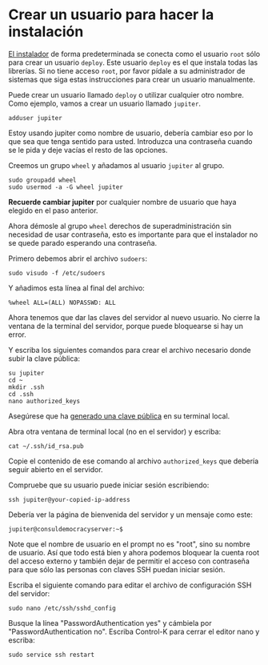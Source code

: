 # Crear un usuario para hacer la instalación

[El instalador](https://github.com/consuldemocracy/installer) de forma predeterminada se conecta como el usuario `root` sólo para crear un usuario `deploy`. Este usuario `deploy` es el que instala todas las librerías. Si no tiene acceso `root`, por favor pídale a su administrador de sistemas que siga estas instrucciones para crear un usuario manualmente.

Puede crear un usuario llamado `deploy` o utilizar cualquier otro nombre. Como ejemplo, vamos a crear un usuario llamado `jupiter`.

  ```
  adduser jupiter
  ```

Estoy usando jupiter como nombre de usuario, debería cambiar eso por lo que sea que tenga sentido para usted. Introduzca una contraseña cuando se le pida y deje vacías el resto de las opciones.

Creemos un grupo `wheel` y añadamos al usuario `jupiter` al grupo.

  ```
  sudo groupadd wheel
  sudo usermod -a -G wheel jupiter
  ```

**Recuerde cambiar jupiter** por cualquier nombre de usuario que haya elegido en el paso anterior.

Ahora démosle al grupo `wheel` derechos de superadministración sin necesidad de usar contraseña, esto es importante para que el instalador no se quede parado esperando una contraseña.

Primero debemos abrir el archivo `sudoers`:

```
sudo visudo -f /etc/sudoers
```

Y añadimos esta línea al final del archivo:

```
%wheel ALL=(ALL) NOPASSWD: ALL
```

Ahora tenemos que dar las claves del servidor al nuevo usuario. No cierre la ventana de la terminal del servidor, porque puede bloquearse si hay un error.

Y escriba los siguientes comandos para crear el archivo necesario donde subir la clave pública:

```
su jupiter
cd ~
mkdir .ssh
cd .ssh
nano authorized_keys
```

Asegúrese que ha [generado una clave pública](generating_ssh_key.md) en su terminal local.

Abra otra ventana de terminal local (no en el servidor) y escriba:

```
cat ~/.ssh/id_rsa.pub
```

Copie el contenido de ese comando al archivo `authorized_keys` que debería seguir abierto en el servidor.

Compruebe que su usuario puede iniciar sesión escribiendo:

  ```
  ssh jupiter@your-copied-ip-address
  ```

Debería ver la página de bienvenida del servidor y un mensaje como este:

  ```
  jupiter@consuldemocracyserver:~$
  ```

Note que el nombre de usuario en el prompt no es "root", sino su nombre de usuario. Así que todo está bien y ahora podemos bloquear la cuenta root del acceso externo y también dejar de permitir el acceso con contraseña para que sólo las personas con claves SSH puedan iniciar sesión.

Escriba el siguiente comando para editar el archivo de configuración SSH del servidor:

  ```
  sudo nano /etc/ssh/sshd_config
  ```

Busque la línea "PasswordAuthentication yes" y cámbiela por "PasswordAuthentication no". Escriba Control-K para cerrar el editor nano y escriba:

  ```
  sudo service ssh restart
  ```
